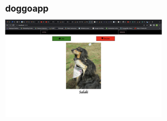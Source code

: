 # doggoapp

![alt text](https://github.com/Ujjwal9235/doggoapp/blob/master/Screenshot%202022-07-05%20at%204.01.28%20PM.png)
